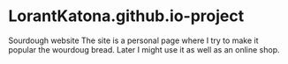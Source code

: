# LorantKatona.github.io-project
Sourdough website
The site is a personal page where I try to make it popular the wourdoug bread.
Later I might use it as well as an online shop. 

